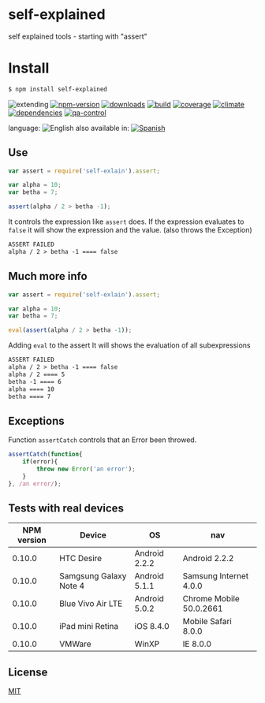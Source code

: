 # self-explained
self explained tools - starting with "assert"

# Install
```sh
$ npm install self-explained
```

![extending](https://img.shields.io/badge/stability-extending-orange.svg)
[![npm-version](https://img.shields.io/npm/v/self-explain.svg)](https://npmjs.org/package/self-explain)
[![downloads](https://img.shields.io/npm/dm/self-explain.svg)](https://npmjs.org/package/self-explain)
[![build](https://img.shields.io/travis/codenautas/self-explain/master.svg)](https://travis-ci.org/codenautas/self-explain)
[![coverage](https://img.shields.io/coveralls/codenautas/self-explain/master.svg)](https://coveralls.io/r/codenautas/self-explain)
[![climate](https://img.shields.io/codeclimate/github/codenautas/self-explain.svg)](https://codeclimate.com/github/codenautas/self-explain)
[![dependencies](https://img.shields.io/david/codenautas/self-explain.svg)](https://david-dm.org/codenautas/self-explain)
[![qa-control](http://codenautas.com/github/codenautas/self-explain.svg)](http://codenautas.com/github/codenautas/self-explain)



language: ![English](https://raw.githubusercontent.com/codenautas/multilang/master/img/lang-en.png)
also available in:
[![Spanish](https://raw.githubusercontent.com/codenautas/multilang/master/img/lang-es.png)](LEEME.md)

## Use
```js
var assert = require('self-exlain').assert;

var alpha = 10;
var betha = 7;

assert(alpha / 2 > betha -1);
```

It controls the expression like `assert` does.
If the expression evaluates to `false` it will show the expression and the value.
(also throws the Exception)

```txt
ASSERT FAILED
alpha / 2 > betha -1 ==== false
```

## Much more info
```js
var assert = require('self-exlain').assert;

var alpha = 10;
var betha = 7;

eval(assert(alpha / 2 > betha -1));
```

Adding `eval` to the assert It will shows the evaluation of all subexpressions

```txt
ASSERT FAILED
alpha / 2 > betha -1 ==== false
alpha / 2 ==== 5
betha -1 ==== 6
alpha ==== 10
betha ==== 7
```

## Exceptions

Function `assertCatch` controls that an Error been throwed.


```js
assertCatch(function{
    if(error){
        throw new Error('an error');
    }
}, /an error/);
```

## Tests with real devices

NPM version | Device                 | OS            | nav
------------|------------------------|---------------|---------------
0.10.0      | HTC Desire             | Android 2.2.2 | Android 2.2.2
0.10.0      | Samgsung Galaxy Note 4 | Android 5.1.1 | Samsung Internet 4.0.0
0.10.0      | Blue Vivo Air LTE      | Android 5.0.2 | Chrome Mobile 50.0.2661
0.10.0      | iPad mini Retina       | iOS 8.4.0     | Mobile Safari 8.0.0
0.10.0      | VMWare                 | WinXP         | IE 8.0.0

## License

[MIT](LICENSE)

